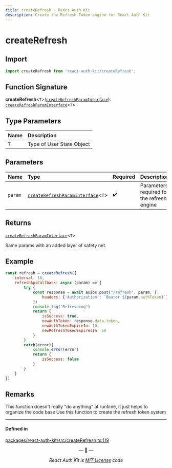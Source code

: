 ```yaml
---
title: createRefresh - React Auth Kit
description: Create the Refresh Token engine for React Auth Kit
---
```



# createRefresh

<div data-ea-publisher="authkitarkadipme" data-ea-type="text" id="ref_createRefresh"></div>

## Import

```js
import createRefresh from 'react-auth-kit/createRefresh';
```


## Function Signature

**createRefresh**<`T`\>([`createRefreshParamInterface`](./types.md#createrefreshparaminterface)): [`createRefreshParamInterface`](./types.md#createrefreshparaminterface)<`T`\>

## Type Parameters

| Name | Description |
| :------ | :------------ |
| `T` | Type of User State Object |

## Parameters

| Name | Type | Required | Description |
| :------ | :------ | :----- | :------ |
| `param` | [`createRefreshParamInterface`](./types.md#createrefreshparaminterface)<`T`\> | :heavy_check_mark: | Parameters required for the refresh engine |

## Returns

[`createRefreshParamInterface`]()<`T`\>

Same params with an added layer of safety net.

## Example

```js
const refresh = createRefresh({
    interval: 10,
    refreshApiCallback: async (param) => {
        try {
            const response = await axios.post("/refresh", param, {
                headers: {'Authorization': `Bearer ${param.authToken}`}
            })
            console.log("Refreshing")
            return {
                isSuccess: true,
                newAuthToken: response.data.token,
                newAuthTokenExpireIn: 10,
                newRefreshTokenExpiresIn: 60
            }
        }
        catch(error){
            console.error(error)
            return {
                isSuccess: false
            } 
        }
    }
})

```

## Remarks

This function doesn't really "do anything" at runtime, it just helps to organize the code base
Use this function to create the refresh token system

---

#### Defined in

[packages/react-auth-kit/src/createRefresh.ts:119](https://github.com/react-auth-kit/react-auth-kit/blob/37dc30d4/packages/react-auth-kit/src/createRefresh.ts#L119)

<p align="center">&mdash; 🔑  &mdash;</p>
<p align="center"><i>React Auth Kit is <a href="https://github.com/react-auth-kit/react-auth-kit/blob/master/LICENSE">MIT License</a> code</i></p>
